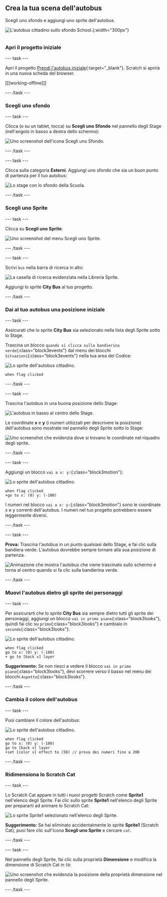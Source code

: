 ## Crea la tua scena dell'autobus

<div style="display: flex; flex-wrap: wrap">
<div style="flex-basis: 200px; flex-grow: 1; margin-right: 15px;">
Scegli uno sfondo e aggiungi uno sprite dell'autobus.
</div>
<div>

![L'autobus cittadino sullo sfondo School.](images/bus-scene.png){:width="300px"}

</div>
</div>

### Apri il progetto iniziale

--- task ---

Apri il progetto [Prendi l'autobus iniziale](https://scratch.mit.edu/projects/582214330/editor){:target="_blank"}. Scratch si aprirà in una nuova scheda del browser.

[[[working-offline]]]

--- /task ---

### Scegli uno sfondo

--- task ---

Clicca (o su un tablet, tocca) su **Scegli uno Sfondo** nel pannello degli Stage (nell'angolo in basso a destra dello schermo):

![Uno screenshot dell'icona Scegli uno Sfondo.](images/choose-a-backdrop.png)

--- /task ---

--- task ---

Clicca sulla categoria **Esterni**. Aggiungi uno sfondo che sia un buon punto di partenza per il tuo autobus:

![Lo stage con lo sfondo della Scuola.](images/outdoor-backdrop.png)

--- /task ---

### Scegli uno Sprite

--- task ---

Clicca su **Scegli uno Sprite**:

![Uno screenshot del menu Scegli uno Sprite.](images/choose-sprite-menu.png)

--- /task ---

--- task ---

Scrivi `bus` nella barra di ricerca in alto:

![La casella di ricerca evidenziata nella Libreria Sprite.](images/bus-search.png)

Aggiungi lo sprite **City Bus** al tuo progetto.

--- /task ---

### Dai al tuo autobus una posizione iniziale

--- task ---

Assicurati che lo sprite **City Bus** sia selezionato nella lista degli Sprite sotto lo Stage.

Trascina un blocco `quando si clicca sulla bandierina verde`{:class="block3events"} dal menu dei blocchi `Situazioni`{:class="block3events"} nella tua area del Codice:

![Lo sprite dell'autobus cittadino.](images/bus-sprite.png)

```blocks3
when flag clicked
```

--- /task ---

--- task ---

Trascina l'autobus in una buona posizione dello Stage:

![L'autobus in basso al centro dello Stage.](images/bus-bottom-middle.png)

Le coordinate **x** e **y** (i numeri utilizzati per descrivere la posizione) dell'autobus sono mostrate nel pannello degli Sprite sotto lo Stage:

![Uno screenshot che evidenzia dove si trovano le coordinate nel riquadro degli sprite.](images/coords-sprite-pane.png)

--- /task ---

--- task ---

Aggiungi un blocco `vai a x: y:`{:class="block3motion"}:

![Lo sprite dell'autobus cittadino.](images/bus-sprite.png)

```blocks3
when flag clicked
+go to x: (0) y: (-100)
```

I numeri nel blocco `vai a x: y:`{:class="block3motion"} sono le coordinate x e y correnti dell'autobus. I numeri nel tuo progetto potrebbero essere leggermente diversi.

--- /task ---

--- task ---

**Prova:** Trascina l'autobus in un punto qualsiasi dello Stage, e fai clic sulla bandiera verde. L'autobus dovrebbe sempre tornare alla sua posizione di partenza.

![Animazione che mostra l'autobus che viene trascinato sullo schermo e torna al centro quando si fa clic sulla bandierina verde.](images/drag-bus.gif)

--- /task ---

### Muovi l'autobus dietro gli sprite dei personaggi

--- task ---

Per assicurarti che lo sprite **City Bus** sia sempre dietro tutti gli sprite dei personaggi, aggiungi un blocco `vai in primo piano`{:class="block3looks"}, quindi fai clic su `primo`{:class="block3looks"} e cambialo in `secondo`{:class="block3looks"}:

![Lo sprite dell'autobus cittadino.](images/bus-sprite.png)

```blocks3
when flag clicked
go to x: (0) y: (-100)
+ go to [back v] layer
```

**Suggerimento:** Se non riesci a vedere il blocco `vai in primo piano`{:class="block3looks"}, devi scorrere verso il basso nel menu dei blocchi `Aspetto`{:class="block3looks"}.

--- /task ---

### Cambia il colore dell'autobus

--- task ---

Puoi cambiare il colore dell'autobus:

![Lo sprite dell'autobus cittadino.](images/bus-sprite.png)

```blocks3
when flag clicked
go to x: (0) y: (-100)
go to [back v] layer
+set [color v] effect to (50) // prova dei numeri fino a 200
```

--- /task ---

### Ridimensiona lo Scratch Cat

--- task ---

Lo Scratch Cat appare in tutti i nuovi progetti Scratch come **Sprite1** nell'elenco degli Sprite. Fai clic sullo sprite **Sprite1** nell'elenco degli Sprite per prepararti ad animare lo Scratch Cat:

![Lo sprite Sprite1 selezionato nell'elenco degli Sprite.](images/sprite1-selected.png)

**Suggerimento:** Se hai eliminato accidentalmente lo sprite **Sprite1** (Scratch Cat), puoi fare clic sull'icona **Scegli uno Sprite** e cercare `cat`.

--- /task ---

--- task ---

Nel pannello degli Sprite, fai clic sulla proprietà **Dimensione** e modifica la dimensione di Scratch Cat in `50`:

![Uno screenshot che evidenzia la posizione della proprietà dimensione nel pannello degli Sprite.](images/sprite-pane-size.png)

--- /task --- 
